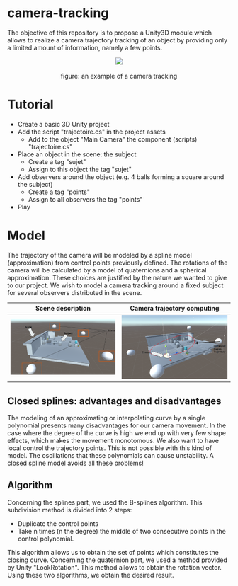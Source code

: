 # camera-tracking

The objective of this repository is to propose a Unity3D module which allows to realize
a camera trajectory tracking of an object by providing only a limited amount of information,
namely a few points.

<p align="center">
  <img src="camera.gif" />
</p>

<p align="center">
  figure: an example of a camera tracking
</p>

# Tutorial

* Create a basic 3D Unity project
* Add the script "trajectoire.cs" in the project assets
  * Add to the object "Main Camera" the component (scripts) "trajectoire.cs"
* Place an object in the scene: the subject
  * Create a tag "sujet"
  * Assign to this object the tag "sujet"
* Add observers around the object (e.g. 4 balls forming a square around the subject)
  * Create a tag "points"
  * Assign to all observers the tag "points"
* Play

# Model 

The trajectory of the camera will be modeled by a spline model (approximation) from
control points previously defined. The rotations of the camera will be calculated by a model of quaternions and a spherical approximation. These choices are justified by the nature we wanted to give to our project. We wish to model a camera tracking
around a fixed subject for several observers distributed in the scene.

Scene description            |  Camera trajectory computing
:-------------------------:|:-------------------------:
![](cam1.png)  |  ![](cam2.png)

## Closed splines: advantages and disadvantages

The modeling of an approximating or interpolating curve by a single polynomial presents
many disadvantages for our camera movement. In the case where the degree of the curve is high
we end up with very few shape effects, which makes the movement monotomous. We
also want to have local control the trajectory points. This is not possible
with this kind of model. The oscillations that these polynomials can cause
unstability. A closed spline model avoids all these problems!

## Algorithm

Concerning the splines part, we used the B-splines algorithm. This
subdivision method is divided into 2 steps:
- Duplicate the control points
- Take n times (n the degree) the middle of two consecutive points in the control polynomial.

This algorithm allows us to obtain the set of points which constitutes the closing curve.
Concerning the quaternion part, we used a method provided by Unity "LookRotation". This method allows to obtain the rotation vector. Using these two algorithms,
we obtain the desired result.
